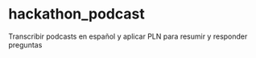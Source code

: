 # hackathon_podcast
Transcribir podcasts en español y aplicar PLN para resumir y responder preguntas
